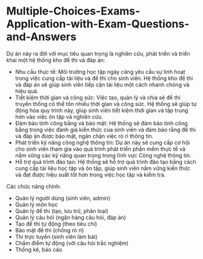 # Multiple-Choices-Exams-Application-with-Exam-Questions-and-Answers

Dự án này ra đời với mục tiêu quan trọng là nghiên cứu, phát triển và triển khai một hệ thống kho đề thi và đáp án:
- Nhu cầu thực tế: Môi trường học tập ngày càng yêu cầu sự linh hoạt trong việc cung cấp tài liệu và đề thi cho sinh viên. Hệ thống kho đề thi và đáp án sẽ giúp sinh viên tiếp cận tài liệu một cách nhanh chóng và hiệu quả.
- Tiết kiệm thời gian và công sức: Việc tạo, quản lý và chia sẻ đề thi truyền thống có thể tốn nhiều thời gian và công sức. Hệ thống sẽ giúp tự động hóa quy trình này, giúp sinh viên tiết kiệm thời gian và tập trung hơn vào việc ôn tập và nghiên cứu.
- Đảm bảo tính công bằng và bảo mật: Hệ thống sẽ đảm bảo tính công bằng trong việc đánh giá kiến thức của sinh viên và đảm bảo rằng đề thi và đáp án được bảo mật, ngăn chặn việc rò rỉ thông tin.
- Phát triển kỹ năng công nghệ thông tin: Dự án này sẽ cung cấp cơ hội cho sinh viên tham gia vào quá trình phát triển phần mềm thực tế và nắm vững các kỹ năng quan trọng trong lĩnh vực Công nghệ thông tin.
- Hỗ trợ quá trình đào tạo: Hệ thống sẽ hỗ trợ quá trình đào tạo bằng cách cung cấp tài liệu học tập và ôn tập, giúp sinh viên nắm vững kiến thức và đạt được hiệu suất tốt hơn trong việc học tập và kiểm tra.

Các chức năng chính:
- Quản lý người dùng (sinh viên, admin)
- Quản lý môn học
- Quản lý đề thi (tạo, lưu trữ, phân loại)
- Quản lý câu hỏi (ngân hàng câu hỏi, đáp án)
- Tạo đề thi tự động (theo tiêu chí)
- Bảo mật đề thi (chống rò rỉ)
- Thi trực tuyến (sinh viên làm bài)
- Chấm điểm tự động (với câu hỏi trắc nghiệm)
- Thống kê, báo cáo
